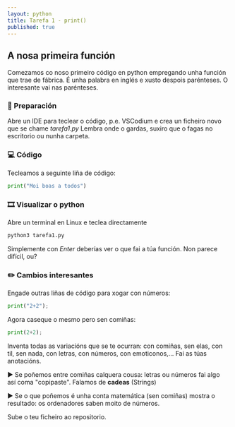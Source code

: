 ```yaml
---
layout: python
title: Tarefa 1 - print()
published: true
---
```

## A nosa primeira función

Comezamos co noso primeiro código en python empregando unha función que trae de fábrica. É unha palabra en inglés e xusto despois parénteses. O interesante vai nas parénteses.

### 🧺 Preparación
Abre un IDE para teclear o código, p.e. VSCodium e crea un ficheiro novo que se chame _tarefa1.py_ Lembra onde o gardas, suxiro que  o fagas no escritorio ou nunha carpeta.


### 💻 Código

Tecleamos a seguinte liña de código:

```python
print("Moi boas a todos")
```

### 🎞 Visualizar o python

Abre un terminal en Linux e teclea directamente
```python
python3 tarefa1.py
```

Simplemente con *Enter* deberías ver o que fai a túa función. Non parece difícil, ou?

### ✏️ Cambios interesantes
 
Engade outras liñas de código para xogar con números:

```python
print("2+2");
```

Agora caseque o mesmo pero sen comiñas:

```python
print(2+2);
```

Inventa todas as variacións que se te ocurran: con comiñas, sen elas, con til, sen nada, con letras, con números, con emoticonos,... Fai as túas anotacións.

► Se poñemos entre comiñas calquera cousa: letras ou números fai algo así coma "copipaste". Falamos de **cadeas** (Strings)

► Se o que poñemos é unha conta matemática (sen comiñas) mostra o resultado: os ordenadores saben moito de números.

Sube o teu ficheiro ao repositorio.
